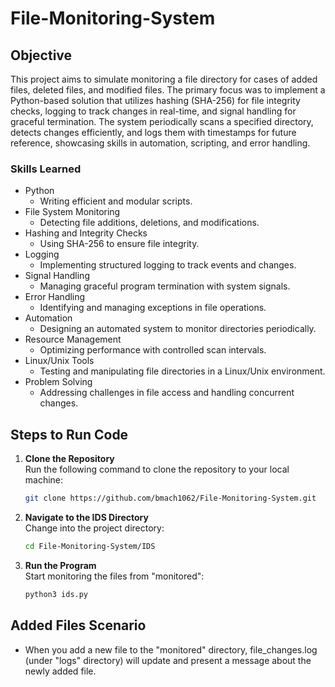# File-Monitoring-System

## Objective
This project aims to simulate monitoring a file directory for cases of added files, deleted files, and modified files. The primary focus was to implement a Python-based solution that utilizes hashing (SHA-256) for file integrity checks, logging to track changes in real-time, and signal handling for graceful termination. The system periodically scans a specified directory, detects changes efficiently, and logs them with timestamps for future reference, showcasing skills in automation, scripting, and error handling.

### Skills Learned
- Python
  - Writing efficient and modular scripts.
- File System Monitoring
  - Detecting file additions, deletions, and modifications. 
- Hashing and Integrity Checks
  - Using SHA-256 to ensure file integrity.
- Logging
  - Implementing structured logging to track events and changes.
- Signal Handling
  - Managing graceful program termination with system signals.
- Error Handling
  - Identifying and managing exceptions in file operations.
- Automation
  - Designing an automated system to monitor directories periodically.
- Resource Management
  - Optimizing performance with controlled scan intervals.
- Linux/Unix Tools
  - Testing and manipulating file directories in a Linux/Unix environment.
- Problem Solving
  - Addressing challenges in file access and handling concurrent changes. 

## Steps to Run Code
1. **Clone the Repository**  
   Run the following command to clone the repository to your local machine:
   ```bash
   git clone https://github.com/bmach1062/File-Monitoring-System.git
2. **Navigate to the IDS Directory**  
   Change into the project directory:
   ```bash
   cd File-Monitoring-System/IDS
2. **Run the Program**  
   Start monitoring the files from "monitored":
   ```bash
   python3 ids.py

## Added Files Scenario
- When you add a new file to the "monitored" directory, file_changes.log (under "logs" directory) will update and present a message about the newly added file. 
